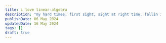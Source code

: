 ```yaml
---
title: i love linear-algebra
description: "my hard times, first sight, sight at right time, fallin in love"
publishDate: 06 May 2024
updatedDate: 16 May 2024
tags: []
draft: true
---
```

